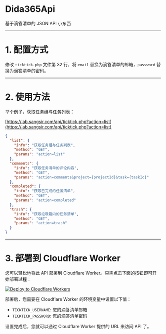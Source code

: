 # Dida365Api

基于滴答清单的 JSON API 小东西

---

# 1. 配置方式

修改 `ticktick.php` 文件第 32 行，将 `email` 替换为滴答清单的邮箱，`password` 替换为滴答清单的密码。

---

# 2. 使用方法

举个例子，获取任务组与任务列表：

[https://lab.sangsir.com/api/ticktick.php?action=list](https://lab.sangsir.com/api/ticktick.php?action=list)

```json
{
  "list": {
    "info": "获取任务组与任务列表",
    "method": "GET",
    "params": "action=list"
  },
  "comments": {
    "info": "获取任务清单的评论内容",
    "method": "GET",
    "params": "action=comments&project={projectId}&task={taskId}"
  },
  "completed": {
    "info": "获取已完成的任务清单",
    "method": "GET",
    "params": "action=completed"
  },
  "trash": {
    "info": "获取垃圾箱内的任务清单",
    "method": "GET",
    "params": "action=trash"
  }
}
```

---

# 3. 部署到 Cloudflare Worker

您可以轻松地将此 API 部署到 Cloudflare Worker。只需点击下面的按钮即可开始部署过程：

[![Deploy to Cloudflare Workers](https://deploy.workers.cloudflare.com/button)](https://deploy.workers.cloudflare.com/?url=https://github.com/0x11-dev/dida365api)

部署后，您需要在 Cloudflare Worker 的环境变量中设置以下值：

- `TICKTICK_USERNAME`: 您的滴答清单邮箱
- `TICKTICK_PASSWORD`: 您的滴答清单密码

设置完成后，您就可以通过 Cloudflare Worker 提供的 URL 来访问 API 了。
